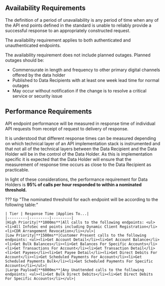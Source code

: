 ## Availability Requirements

The definition of a period of unavailability is any period of time when any of the API end points defined in the 
standard is unable to reliably provide a successful response to an appropriately constructed request.

The availability requirement applies to both authenticated and unauthenticated endpoints.

The availability requirement does not include planned outages. Planned outages should be:

- Commensurate in length and frequency to other primary digital channels offered by the data holder
- Published to Data Recipients with at least one week lead time for normal outages
- May occur without notification if the change is to resolve a critical service or security issue

## Performance Requirements

API endpoint performance will be measured in response time of individual API requests from receipt of request to delivery of response.

It is understood that different response times can be measured depending on which technical layer of an API implementation 
stack is instrumented and that not all of the technical layers between the Data Recipient and the Data Holder
will be in the control of the Data Holder. As this is implementation specific it is expected that the Data Holder will 
ensure that the measurement of response time occurs as close to the Data Recipient as practicable.

In light of these considerations, the performance requirement for Data Holders is **95% of calls per hour responded to within a nominated threshold.**
 
??? tip "The nominated threshold for each endpoint will be according to the following table:"

    | Tier | Response Time |Applies To...|
    |---------|---------|---------|
    |High Priority|**1000ms**|All calls to the following endpoints: <ul><li>All InfoSec end points including Dynamic Client Registration</li><li>CDR Arrangement Revocation</li></ul>|
    |Low Priority|**1500ms**|Customer Present calls to the following endpoints: <ul><li>Get Account Detail</li><li>Get Account Balance</li><li>Get Bulk Balances</li><li>Get Balances For Specific Accounts</li><li>Get Transactions For Account</li><li>Get Transaction Detail</li><li>Get Payees</li><li>Get Payee Detail</li><li>Get Direct Debits For Account</li><li>Get Scheduled Payments For Account</li><li>Get Scheduled Payments Bulk</li><li>Get Scheduled Payments For Specific Accounts</li></ul>|
    |Large Payload|**6000ms**|Any Unattended calls to the following endpoints: <ul><li>Get Bulk Direct Debits</li><li>Get Direct Debits For Specific Accounts</li></ul>|